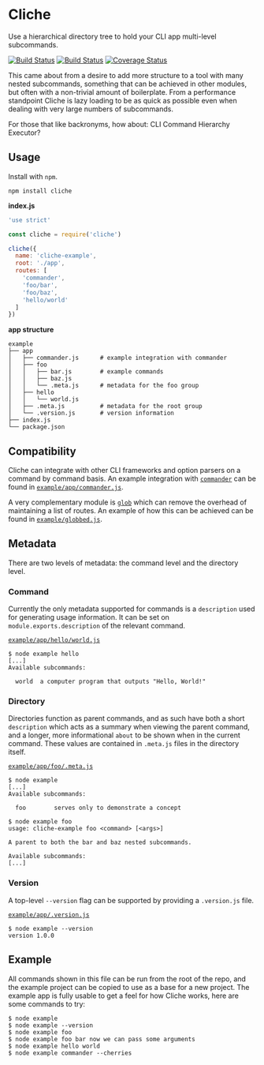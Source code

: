 # Cliche

Use a hierarchical directory tree to hold your CLI app multi-level subcommands.

[![Build Status](https://travis-ci.org/mal/cliche.svg?branch=master)](https://travis-ci.org/mal/cliche/) [![Build Status](https://ci.appveyor.com/api/projects/status/9mfre7qj8181f850?svg=true)](https://ci.appveyor.com/project/mal/cliche) [![Coverage Status](https://coveralls.io/repos/github/mal/cliche/badge.svg?branch=master)](https://coveralls.io/github/mal/cliche?branch=master)

This came about from a desire to add more structure to a tool with many nested
subcommands, something that can be achieved in other modules, but often with
a non-trivial amount of boilerplate. From a performance standpoint Cliche is
lazy loading to be as quick as possible even when dealing with very large
numbers of subcommands.

For those that like backronyms, how about: CLI Command Hierarchy Executor?

## Usage

Install with `npm`.

```
npm install cliche
```

**index.js**
```js
'use strict'

const cliche = require('cliche')

cliche({
  name: 'cliche-example',
  root: './app',
  routes: [
    'commander',
    'foo/bar',
    'foo/baz',
    'hello/world'
  ]
})
```

**app structure**
```
example
├── app
│   ├── commander.js      # example integration with commander
│   ├── foo
│   │   ├── bar.js        # example commands
│   │   ├── baz.js
│   │   └── .meta.js      # metadata for the foo group
│   ├── hello
│   │   └── world.js
│   ├── .meta.js          # metadata for the root group
│   └── .version.js       # version information
├── index.js
└── package.json
```

## Compatibility

Cliche can integrate with other CLI frameworks and option parsers on a command
by command basis. An example integration with [`commander`][commander] can be
found in [`example/app/commander.js`](/example/app/commander.js).

A very complementary module is [`glob`][glob] which can remove the overhead of
maintaining a list of routes. An example of how this can be achieved can be
found in [`example/globbed.js`](/example/globbed.js).

[commander]: https://www.npmjs.com/package/commander
[glob]: https://www.npmjs.com/package/glob

## Metadata

There are two levels of metadata: the command level and the directory level.

### Command

Currently the only metadata supported for commands is a `description` used for
generating usage information. It can be set on `module.exports.description` of
the relevant command.

[`example/app/hello/world.js`](/example/app/hello/world.js)
```
$ node example hello
[...]
Available subcommands:

  world  a computer program that outputs "Hello, World!"
```

### Directory

Directories function as parent commands, and as such have both a short
`description` which acts as a summary when viewing the parent command, and
a longer, more informational `about` to be shown when in the current command.
These values are contained in `.meta.js` files in the directory itself.

[`example/app/foo/.meta.js`](/example/app/foo/.meta.js)
```
$ node example
[...]
Available subcommands:

  foo        serves only to demonstrate a concept

$ node example foo
usage: cliche-example foo <command> [<args>]

A parent to both the bar and baz nested subcommands.

Available subcommands:
[...]
```

### Version

A top-level `--version` flag can be supported by providing a `.version.js`
file.

[`example/app/.version.js`](/example/app/.version.js)
```
$ node example --version
version 1.0.0
```

## Example

All commands shown in this file can be run from the root of the repo, and the
example project can be copied to use as a base for a new project. The example
app is fully usable to get a feel for how Cliche works, here are some
commands to try:

```
$ node example
$ node example --version
$ node example foo
$ node example foo bar now we can pass some arguments
$ node example hello world
$ node example commander --cherries
```
